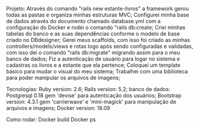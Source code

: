 Projeto:
	Através do comando "rails new estante-livros" a framework gerou todas as pastas e 
organiza minhas estruturas MVC;
	Configurei minha base de dados através do documento chamado database.yml com a configuração
do Docker e rodei o comando "rails db:create;
	Criei minhas tabelas do banco e as suas dependências conforme o modelo de base criado no 
DBdesigner;
	Gerei meus scaffolds, com isso foi criado as minhas controllers/models/views e rotas logo após sendo configuradas e validadas, com isso dei o comando "rails db:migrate" migrando assim para o meu banco de dados;
	Fiz a autenticação de usuário para logar no sistema e cadastras os livros e a estante que ela pertence;
	Coloquei um template básico para mudar o visual do meu sistema;
	Trabalhei com uma biblioteca para poder manipular os arquivos de imagens;

Tecnologias:
	Ruby version: 2.6;
	Rails version: 5.2;
	banco de dados: Postgresql 0.18
	gem 'devise' para autenticação dos usuários;
	Bootstrap version: 4.3.1
	gem 'carrierwave' e 'mini-magick' para manipulação de arquivos e imagens;
	Docker version: 18.09
	
Como rodar:
	Docker build 
	Docker ps 
